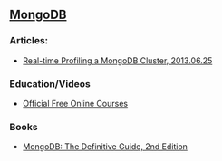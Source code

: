 ## [MongoDB](https://www.10gen.com/)


### Articles:
  - [Real-time Profiling a MongoDB Cluster, 2013.06.25](http://blog.mongodb.org/post/53841037541/real-time-profiling-a-mongodb-cluster)

### Education/Videos

  - [Official Free Online Courses](https://education.10gen.com/courses/)


### Books
  - [MongoDB: The Definitive Guide, 2nd Edition](http://shop.oreilly.com/product/0636920028031.do)
